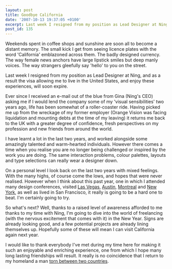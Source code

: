 ```yaml
---
layout: post
title: Goodbye California
date: '2007-10-13 19:37:05 +0100'
excerpt: Last week I resigned from my position as Lead Designer at Ning, and as a result the visa allowing me to live in the United States will soon expire.
post_id: 135
---
```

Weekends spent in coffee shops and sunshine are soon all to become a distant memory. The small kick I get from seeing licence plates with the word 'California' emblazoned across them. The badly designed currency. The way female news anchors have large lipstick smiles but deep manly voices. The way strangers gleefully say 'hello' to you on the street.

Last week I resigned from my position as Lead Designer at Ning, and as a result the visa allowing me to live in the United States, and enjoy these experiences, will soon expire.

Ever since I received an e-mail out of the blue from Gina (Ning's CEO) asking me if I would lend the company some of my 'visual sensibilities' two years ago, life has been somewhat of a roller-coaster ride. Having picked me up from the wreckage of my former employer (Orange Vision was facing liquidation and mounting debts at the time of my leaving) it returns me back to the UK with a greater degree of confidence, fresh perspectives on my profession and new friends from around the world.

I have learnt a lot in the last two years, and worked alongside some amazingly talented and warm-hearted individuals. However there comes a time when you realise you are no longer being challenged or inspired by the work you are doing. The same interaction problems, colour palettes, layouts and type selections can really wear a designer down.

On a personal level I look back on the last two years with mixed feelings. With the many highs, of course come the lows, and hopes that were never realised. However when I think about this past year, one in which I attended many design conferences, visited [Las Vegas][1], [Austin][2], [Montreal][3] and [New York][4], as well as lived in San Francisco, it really is going to be a hard one to beat. I'm certainly going to try.

So what's next? Well, thanks to a raised level of awareness afforded to me thanks to my time with Ning, I'm going to dive into the world of freelancing (with the nervous excitement that comes with it) in the New Year.  Signs are already looking good, and a few potential projects are already lining themselves up. Hopefully some of these will mean I can visit California again next year.

I would like to thank everybody I've met during my time here for making it such an enjoyable and enriching experience, one from which I hope many long lasting friendships will result. It really is no coincidence that I return to my homeland a man [torn between two countries][5].

[1]: /2007/01/las_vegas/
[2]: /2007/03/falling_in_love_with_austin/
[3]: /2007/07/montreal/
[4]: /2007/08/new_york_and_san_francisco/
[5]: /2007/10/my_british_radar/